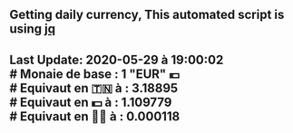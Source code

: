 ## Getting daily currency, This automated script is using [jq](https://stedolan.github.io/jq/)
## Last Update:  2020-05-29 à 19:00:02 </br># Monaie de base : 1 "EUR" 💶 </br> # Equivaut en 🇹🇳 à :  3.18895 </br> # Equivaut en 💵 à : 1.109779</br> # Equivaut en 🐱‍💻 à :  0.000118
